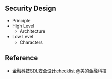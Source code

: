 ## Security Design
- Principle
- High Level
  - Architecture
- Low Level
  - Characters


## Reference
- [金融科技SDL安全设计checklist](https://mp.weixin.qq.com/s/MR3SmOLj834LK4RBMcZ2pg?)  @美的金融科技
